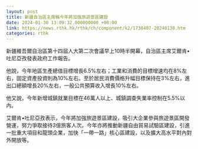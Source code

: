 ```yaml
---
layout: post
title: 新疆自治區主席稱今年將加強旅遊景區建設
date: 2024-01-30 13:09:32.000000000 +08:00
link: https://news.rthk.hk/rthk/ch/component/k2/1738407-20240130.htm
categories: rthk
---
```


新疆維吾爾自治區第十四屆人大第二次會議早上10時半開幕，自治區主席艾爾肯•吐尼亞孜發表政府工作報告。

他說，今年地區生產總值目標增長6.5%左右；工業和消費的目標增速均在8%左右，固定資產投資則為10%左右。至於居民消費價格升幅目標保持在3%左右，進出口總額增長20%左右，一般公共預算收入增長10%左右。

他又說，今年新增城鎮就業目標在46萬人以上、城鎮調查失業率控制在5.5%以內。

艾爾肯•吐尼亞孜表示，今年將加強旅遊景區建設，吸引大企業參與旅遊景區開發營運，努力爭取接待3億旅客人次。今年亦將推動新疆自由貿易試驗區建設，引進一批重大項目和龍頭企業，加快「一帶一路」核心區建設，以及擴大高水平對內對外開放等。
